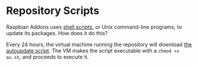 # Repository Scripts

Raspbian Addons uses [shell scripts](https://en.wikipedia.org/wiki/Shell_script), or Unix command-line programs, to update its packages. How does it do this?

Every 24 hours, the virtual machine running the repository will download [the autoupdate script](https://github.com/ryanfortner/au-sh). The VM makes the script executable with a `chmod +x au.sh`, and proceeds to execute it.
